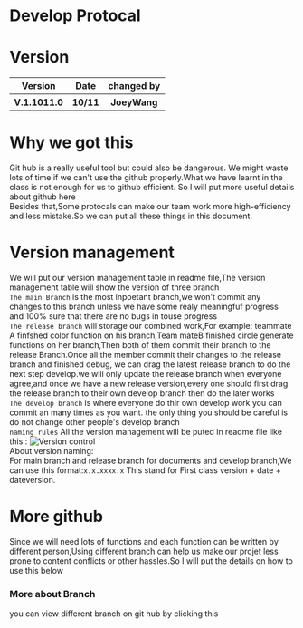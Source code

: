 # Develop Protocal
# Version
<table>
<tr>
<th>Version</th>
<th>Date</th>
<th>changed by</th>
</tr>
<tr>
<th>V.1.1011.0</th>
<th>10/11</th>
<th>JoeyWang</th>
</tr>
</table>

# Why we got this
Git hub is a really useful tool but could also be dangerous. We might waste lots of time if we can't use the github properly.What we have learnt in the class is not enough for us to github efficient. So I will put more useful details about github here <br>
Besides that,Some protocals can make our team work more high-efficiency and less mistake.So we can put all these things in this document.<br>

# Version management
We will put our version management table in readme file,The version management table will show the version of three branch<br>
```The main Branch``` is the most inpoetant branch,we won't commit any changes to this branch unless we have some realy meaningfuf progress and 100% sure that there are no bugs in touse progress<br>
```The release branch``` will storage our combined work,For example: teammate A finfshed color function on his branch,Team mateB finished circle generate functions on her branch,Then both of them commit their branch to the release Branch.Once all the member commit their changes to the release branch and finished debug, we can drag the latest release branch to do the next step develop.we will only update the release branch when everyone agree,and once we have a new release version,every one should first drag the release branch to their own develop branch then do the later works<br>
```The develop branch``` is where everyone do thir own develop work you can commit an many times as you want. the only thing you should be careful is do not change other people's develop branch<br>
```naming rules```
All the version management will be puted in readme file like  this :
![Version control](Images/DPP1.png)<br>
About version naming:<br>
For main branch and release branch
for documents and develop branch,We can use this format:```x.x.xxxx.x``` This stand for First class version + date + dateversion.<br> 



# More github
Since we will need lots of functions and each function can be written by different person,Using different branch can help us make our projet less prone to content conflicts or other hassles.So I will put the details on how to use this below

### More about Branch
you can view different branch on git hub by clicking this
